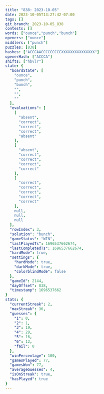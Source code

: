 ```yaml
---
title: "838: 2023-10-05"
date: 2023-10-05T13:27:42-07:00
tags: []
git_branch: 2023-10-05_838
contests: []
words: ["ounce","punch","bunch"]
openers: ["ounce"]
middlers: ["punch"]
puzzles: [838]
hashes: ["ACCCAACCCCCCCCCXXXXXXXXXXXXXXX"]
openerHash: ["ACCCA"]
shifts: ["hbvlr"]
state: {
  "boardState": [
    "ounce",
    "punch",
    "bunch",
    "",
    "",
    ""
  ],
  "evaluations": [
    [
      "absent",
      "correct",
      "correct",
      "correct",
      "absent"
    ],
    [
      "absent",
      "correct",
      "correct",
      "correct",
      "correct"
    ],
    [
      "correct",
      "correct",
      "correct",
      "correct",
      "correct"
    ],
    null,
    null,
    null
  ],
  "rowIndex": 3,
  "solution": "bunch",
  "gameStatus": "WIN",
  "lastPlayedTs": 1696537662674,
  "lastCompletedTs": 1696537662674,
  "hardMode": true,
  "settings": {
    "hardMode": true,
    "darkMode": true,
    "colorblindMode": false
  },
  "gameId": 2144,
  "dayOffset": 838,
  "timestamp": 1696537662
}
stats: {
  "currentStreak": 2,
  "maxStreak": 36,
  "guesses": {
    "1": 0,
    "2": 1,
    "3": 19,
    "4": 29,
    "5": 16,
    "6": 12,
    "fail": 0
  },
  "winPercentage": 100,
  "gamesPlayed": 77,
  "gamesWon": 77,
  "averageGuesses": 4,
  "isOnStreak": true,
  "hasPlayed": true
}
---
```

<!-- more -->
